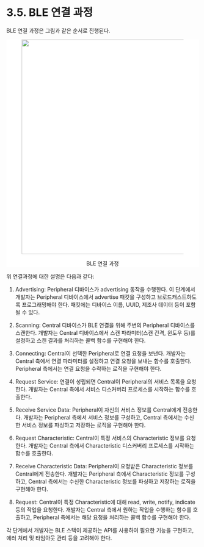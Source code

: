 # 3.5. BLE 연결 과정

BLE 연결 과정은 그림과 같은 순서로 진행된다.

<div align="center" style="background-color: white;">
<figure><img src="https://lh7-us.googleusercontent.com/i5gqem6A4KWUDhKkLV1XAiY_rzeuZCmU_BTjuPpiVXAt3VRV37qPzPr96cwJz9l_-G0vPLT7uV6Y5Qizb8goOdpXhEWILi4xlzMzO72ErVWxmeoc-7wNcW0MjVfoZ7kKoCNaeGLsyPqGLfaf2gg74ss" alt="" width="563"><figcaption><p>BLE 연결 과정</p></figcaption></figure>
</div>

위 연결과정에 대한 설명은 다음과 같다:

1. Advertising: Peripheral 디바이스가 advertising 동작을 수행한다. 이 단계에서 개발자는 Peripheral 디바이스에서 advertise 패킷을 구성하고 브로드캐스트하도록 프로그래밍해야 한다. 패킷에는 디바이스 이름, UUID, 제조사 데이터 등이 포함될 수 있다.

2. Scanning: Central 디바이스가 BLE 연결을 위해 주변의 Peripheral 디바이스를 스캔한다. 개발자는 Central 디바이스에서 스캔 파라미터(스캔 간격, 윈도우 등)를 설정하고 스캔 결과를 처리하는 콜백 함수를 구현해야 한다.

3. Connecting: Central이 선택한 Peripheral로 연결 요청을 보낸다. 개발자는 Central 측에서 연결 파라미터를 설정하고 연결 요청을 보내는 함수를 호출한다. Peripheral 측에서는 연결 요청을 수락하는 로직을 구현해야 한다.

4. Request Service: 연결이 성립되면 Central이 Peripheral의 서비스 목록을 요청한다. 개발자는 Central 측에서 서비스 디스커버리 프로세스를 시작하는 함수를 호출한다.

5. Receive Service Data: Peripheral이 자신의 서비스 정보를 Central에게 전송한다. 개발자는 Peripheral 측에서 서비스 정보를 구성하고, Central 측에서는 수신한 서비스 정보를 파싱하고 저장하는 로직을 구현해야 한다.

6. Request Characteristic: Central이 특정 서비스의 Characteristic 정보를 요청한다. 개발자는 Central 측에서 Characteristic 디스커버리 프로세스를 시작하는 함수를 호출한다.

7. Receive Characteristic Data: Peripheral이 요청받은 Characteristic 정보를 Central에게 전송한다. 개발자는 Peripheral 측에서 Characteristic 정보를 구성하고, Central 측에서는 수신한 Characteristic 정보를 파싱하고 저장하는 로직을 구현해야 한다.

8. Request: Central이 특정 Characteristic에 대해 read, write, notify, indicate 등의 작업을 요청한다. 개발자는 Central 측에서 원하는 작업을 수행하는 함수를 호출하고, Peripheral 측에서는 해당 요청을 처리하는 콜백 함수를 구현해야 한다.

각 단계에서 개발자는 BLE 스택이 제공하는 API를 사용하여 필요한 기능을 구현하고, 에러 처리 및 타임아웃 관리 등을 고려해야 한다.
